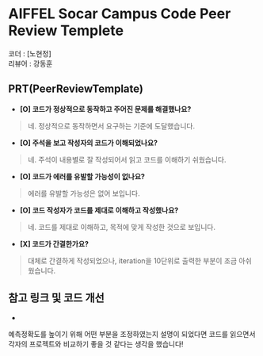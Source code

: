 # AIFFEL Socar Campus Code Peer Review Templete

코더 : [노현정]  
리뷰어 : 강동훈  

## PRT(PeerReviewTemplate)


- **[O] 코드가 정상적으로 동작하고 주어진 문제를 해결했나요?**

>  네. 정상적으로 동작하면서 요구하는 기준에 도달했습니다.  

> 
- **[O] 주석을 보고 작성자의 코드가 이해되었나요?**

>  네. 주석이 내용별로 잘 작성되어서 읽고 코드를 이해하기 쉬웠습니다.  

> 
- **[O] 코드가 에러를 유발할 가능성이 없나요?**

>  에러를 유발할 가능성은 없어 보입니다.  

> 
> 
- **[O] 코드 작성자가 코드를 제대로 이해하고 작성했나요?**

>  네. 코드를 제대로 이해하고, 목적에 맞게 작성한 것으로 보입니다.

> 

- **[X] 코드가 간결한가요?**

>  대체로 간결하게 작성되었으나, iteration을 10단위로 출력한 부분이 조금 아쉬웠습니다.

> 

## 참고 링크 및 코드 개선

- ```
예측정확도를 높이기 위해 어떤 부분을 조정하였는지 설명이 되었다면 코드를 읽으면서 각자의 프로젝트와 비교하기 좋을 것 같다는 생각을 했습니다!
```
